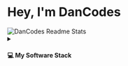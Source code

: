 <h1>Hey, I'm DanCodes</h1>

<picture>
  <source media="(prefers-color-scheme: dark)" srcset="https://github-stats.dancodes.online/?username=dan-online&show_icons=true&include_all_commits=true&count_private=true&theme=dark">
  <source media="(prefers-color-scheme: light)" srcset="https://github-stats.dancodes.online/?username=dan-online&show_icons=true&include_all_commits=true&count_private=true&theme=light">
  <img alt="DanCodes Readme Stats" src="https://github-stats.dancodes.online/?username=dan-online&show_icons=true&include_all_commits=true&count_private=true&theme=light">
</picture>



<details>
  <summary>
    <h4>💻 My Software Stack</h4>
  </summary>

  <h4>Frontend</h4>

<a href="https://kit.svelte.dev/" target="_blank" rel="noreferrer"><img src="https://img.shields.io/badge/sveltekit-%23ffffff.svg?style=for-the-badge&logo=svelte" alt="sveltekit" /></a>
<a href="https://reactjs.org/" target="_blank" rel="noreferrer"><img src="https://img.shields.io/badge/react-%2320232a.svg?style=for-the-badge&logo=react&logoColor=%2361DAFB" alt="react" /></a>
<a href="https://nuxtjs.org/" target="_blank" rel="noreferrer"><img src="https://img.shields.io/badge/nuxt.js-%2300C58E.svg?style=for-the-badge&logo=nuxt.js&logoColor=white" alt="nuxtjs" /></a>
<a href="https://vuejs.org/" target="_blank" rel="noreferrer"><img src="https://img.shields.io/badge/vue.js-%2335495e.svg?style=for-the-badge&logo=vue.js&logoColor=%234FC08D" alt="vuejs" /></a>
<a href="https://threejs.org/" target="_blank" rel="noreferrer"><img src="https://img.shields.io/badge/three.js-%23000000.svg?style=for-the-badge&logo=three.js&logoColor=white" alt="threejs" /></a>
<a href="https://getbootstrap.com" target="_blank" rel="noreferrer"><img src="https://img.shields.io/badge/bootstrap-%23563D7C.svg?style=for-the-badge&logo=bootstrap&logoColor=white" alt="bootstrap" /></a>
<a href="https://www.w3schools.com/css/" target="_blank" rel="noreferrer"><img src="https://img.shields.io/badge/css3-%231572B6.svg?style=for-the-badge&logo=css3&logoColor=white" alt="css3" /></a>
<a href="https://tailwindcss.com/" target="_blank" rel="noreferrer"><img src="https://img.shields.io/badge/tailwindcss-%2338B2AC.svg?style=for-the-badge&logo=tailwind-css&logoColor=white" alt="tailwindcss" /></a>
<a href="https://jquery.com" target="_blank" rel="noreferrer"><img src="https://img.shields.io/badge/jquery-%230769AD.svg?style=for-the-badge&logo=jquery&logoColor=white" alt="jquery" /></a>
<a href="https://www.w3.org/html/" target="_blank" rel="noreferrer"><img src="https://img.shields.io/badge/html5-%23E34F26.svg?style=for-the-badge&logo=html5&logoColor=white" alt="html5" /></a>
<a href="https://www.solidjs.com/" target="_blank" rel="noreferrer"><img src="https://img.shields.io/badge/solidjs-%23E34F26.svg?style=for-the-badge&logo=solid&logoColor=white" alt="solidjs" /></a>

<h4>Backend</h4>

<a href="https://nodejs.org" target="_blank" rel="noreferrer"><img src="https://img.shields.io/badge/node.js-%2343853D.svg?style=for-the-badge&logo=node.js&logoColor=white" alt="nodejs" /></a>
<a href="https://expressjs.com" target="_blank" rel="noreferrer"><img src="https://img.shields.io/badge/express.js-%23404d59.svg?style=for-the-badge&logo=express" alt="express" /></a>
<a href="https://www.fastify.io" target="_blank" rel="noreferrer"><img src="https://img.shields.io/badge/fastify-%23009639.svg?style=for-the-badge&logo=fastify&logoColor=white" alt="fastify" /></a>
<a href="https://www.mongodb.com" target="_blank" rel="noreferrer"><img src="https://img.shields.io/badge/mongodb-%234ea94b.svg?style=for-the-badge&logo=mongodb&logoColor=white" alt="mongodb" /></a>
<a href="https://www.mysql.com" target="_blank" rel="noreferrer"><img src="https://img.shields.io/badge/mysql-%2300f.svg?style=for-the-badge&logo=mysql&logoColor=white" alt="mysql" /></a>
<a href="https://www.nginx.com" target="_blank" rel="noreferrer"><img src="https://img.shields.io/badge/nginx-%23009639.svg?style=for-the-badge&logo=nginx&logoColor=white" alt="nginx" /></a>
<a href="https://redis.io" target="_blank" rel="noreferrer"><img src="https://img.shields.io/badge/redis-%23DD0031.svg?style=for-the-badge&logo=redis&logoColor=white" alt="redis" /></a>
<a href="https://www.rust-lang.org" target="_blank" rel="noreferrer"><img src="https://img.shields.io/badge/rust-%23CE412B.svg?style=for-the-badge&logo=rust&logoColor=white" alt="rust" /></a>
<a href="https://graphql.org" target="_blank" rel="noreferrer"><img src="https://img.shields.io/badge/graphql-%23E10098.svg?style=for-the-badge&logo=graphql&logoColor=white" alt="graphql" /></a>

<h4>Cloud</h4>

<a href="https://aws.amazon.com" target="_blank" rel="noreferrer"><img src="https://img.shields.io/badge/amazonaws-%23FF9900.svg?style=for-the-badge&logo=amazon-aws&logoColor=white" alt="amazonaws" /></a>
<a href="https://cloud.google.com" target="_blank" rel="noreferrer"><img src="https://img.shields.io/badge/googlecloud-%234285F4.svg?style=for-the-badge&logo=google-cloud&logoColor=white" alt="googlecloud" /></a>
<a href="https://www.digitalocean.com/" target="_blank" rel="noreferrer"><img src="https://img.shields.io/badge/digitalocean-%230167ff.svg?style=for-the-badge&logo=digitalocean&logoColor=white" alt="digitalocean" /></a>
<a href="https://ubuntu.com/server" target="_blank" rel="noreferrer"><img src="https://img.shields.io/badge/ubuntu-%23E95420.svg?style=for-the-badge&logo=ubuntu&logoColor=white" alt="ubuntu" /></a>

<h4>Deployment</h4>

<a href="https://www.netlify.com" target="_blank" rel="noreferrer"><img src="https://img.shields.io/badge/netlify-%2300C7B7.svg?style=for-the-badge&logo=netlify&logoColor=white" alt="netlify" /></a>
<a href="https://www.cloudflare.com" target="_blank" rel="noreferrer"><img src="https://img.shields.io/badge/cloudflare-%23F38020.svg?style=for-the-badge&logo=cloudflare&logoColor=white" alt="cloudflare" /></a>
<a href="https://www.nginx.com" target="_blank" rel="noreferrer"><img src="https://img.shields.io/badge/nginx-%23009639.svg?style=for-the-badge&logo=nginx&logoColor=white" alt="nginx" /></a>
<a href="https://www.docker.com/" target="_blank" rel="noreferrer"><img src="https://img.shields.io/badge/docker-%230db7ed.svg?style=for-the-badge&logo=docker&logoColor=white" alt="docker" /></a>
<a href="https://www.heroku.com/" target="_blank" rel="noreferrer"><img src="https://img.shields.io/badge/heroku-%23430098.svg?style=for-the-badge&logo=heroku&logoColor=white" alt="heroku" /></a>
<a href="https://tauri.app/" target="_blank" rel="noreferrer"><img src="https://img.shields.io/badge/tauri-%2324c8db.svg?style=for-the-badge&logo=tauri&logoColor=white" alt="tauri" /></a>

<h4>CMS</h4>

<a href="https://strapi.io/" target="_blank" rel="noreferrer"><img src="https://img.shields.io/badge/strapi-%238e76ff.svg?style=for-the-badge&logo=strapi&logoColor=white" alt="strapi" /></a>
<a href="https://wordpress.org" target="_blank" rel="noreferrer"><img src="https://img.shields.io/badge/wordpress-%23117AC9.svg?style=for-the-badge&logo=wordpress&logoColor=white" alt="wordpress" /></a>

<h4>Version Control/CI</h4>

<a href="https://git-scm.com/" target="_blank" rel="noreferrer"><img src="https://img.shields.io/badge/git-%23F05033.svg?style=for-the-badge&logo=git&logoColor=white" alt="git" /></a>
<a href="https://travis-ci.org" target="_blank" rel="noreferrer"><img src="https://img.shields.io/badge/travis--ci-%23E34F26.svg?style=for-the-badge&logo=travis&logoColor=white" alt="travis-ci" /></a>
<a href="https://circleci.com" target="_blank" rel="noreferrer"><img src="https://img.shields.io/badge/circleci-%23161616.svg?style=for-the-badge&logo=circleci&logoColor=white" alt="circleci" /></a>
<a href="https://github.com" target="_blank" rel="noreferrer"><img src="https://img.shields.io/badge/github actions-%23121011.svg?style=for-the-badge&logo=github&logoColor=white" alt="github" /></a>
<a href="https://renovatebot.com" target="_blank" rel="noreferrer"><img src="https://img.shields.io/badge/renovate-%23007998.svg?style=for-the-badge&logo=renovatebot&logoColor=white" alt="renovate" /></a>

</details>

